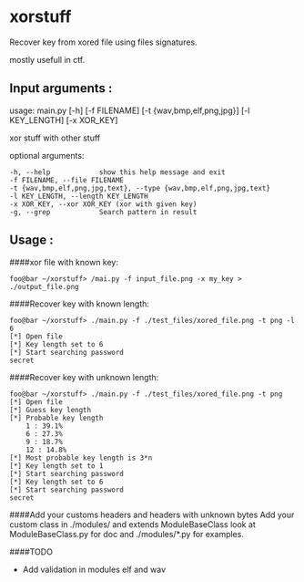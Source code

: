 xorstuff
========

Recover key from xored file using files signatures.

mostly usefull in ctf.

Input arguments :
-----------------
usage: main.py [-h] [-f FILENAME] [-t {wav,bmp,elf,png,jpg}]
                   [-l KEY_LENGTH] [-x XOR_KEY]

xor stuff with other stuff

optional arguments:

    -h, --help            show this help message and exit
    -f FILENAME, --file FILENAME
    -t {wav,bmp,elf,png,jpg,text}, --type {wav,bmp,elf,png,jpg,text}
    -l KEY_LENGTH, --length KEY_LENGTH
    -x XOR_KEY, --xor XOR_KEY (xor with given key)
    -g, --grep            Search pattern in result

Usage :
-------

####xor file with known key:

    foo@bar ~/xorstuff> /mai.py -f input_file.png -x my_key > ./output_file.png 

####Recover key with known length:

    foo@bar ~/xorstuff> ./main.py -f ./test_files/xored_file.png -t png -l 6
    [*] Open file
    [*] Key length set to 6
    [*] Start searching password
    secret
    
####Recover key with unknown length:
    
    foo@bar ~/xorstuff> ./main.py -f ./test_files/xored_file.png -t png
    [*] Open file
    [*] Guess key length
    [*] Probable key length
        1 : 39.1%
        6 : 27.3%
        9 : 18.7%
        12 : 14.8%
    [*] Most probable key length is 3*n
    [*] Key length set to 1
    [*] Start searching password
    [*] Key length set to 6
    [*] Start searching password
    secret

####Add your customs headers and headers with unknown bytes
    Add your custom class in ./modules/ and extends ModuleBaseClass
    look at ModuleBaseClass.py for doc and ./modules/*.py for examples.

####TODO
 - Add validation in modules elf and wav
